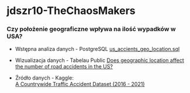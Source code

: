 # jdszr10-TheChaosMakers
### Czy położenie geograficzne wpływa na ilość wypadków w USA?

- Wstępna analiza danych - PostgreSQL  [us_accients_geo_location.sql](https://github.com/annawojtczak777/bootcamp_projects_repo/blob/main/project_1_sql/us_accients_geo_location.sql)
  
- Wizualizacja danych - Tabelau Public 
[Does geographic location affect the number of road accidents in the US?](https://public.tableau.com/views/Book6_16752755218730/DoesgeographiclocationaffectthenumberofroadaccidentsintheUS?:language=en-US&:display_count=n&:origin=viz_share_link)

- Źródło danych - Kaggle:  
[A Countrywide Traffic Accident Dataset (2016 - 2021)](https://www.kaggle.com/datasets/sobhanmoosavi/us-accidents)
> 

